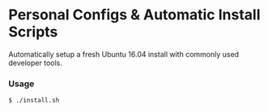 # Personal Configs & Automatic Install Scripts
Automatically setup a fresh Ubuntu 16.04 install with commonly used developer tools.

### Usage
```
$ ./install.sh
```

